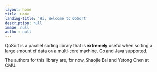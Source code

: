 ```yaml
---
layout: home
title: Home
landing-title: 'Hi, Welcome to QoSort'
description: null
image: null
author: null
---
```


QoSort is a parallel sorting library that is **extremely** useful when sorting a large amount of data on a multi-core machine. Go and Java supported.

The authors for this library are, for now, Shaojie Bai and Yutong Chen at CMU.
